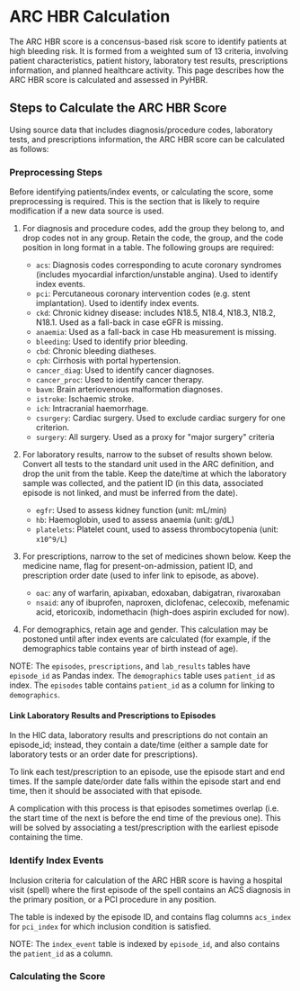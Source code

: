 # ARC HBR Calculation

The ARC HBR score is a concensus-based risk score to identify patients at high bleeding risk. It is formed from a weighted sum of 13 criteria, involving patient characteristics, patient history, laboratory test results, prescriptions information, and planned healthcare activity. This page describes how the ARC HBR score is calculated and assessed in PyHBR.

## Steps to Calculate the ARC HBR Score

Using source data that includes diagnosis/procedure codes, laboratory tests, and prescriptions information, the ARC HBR score can be calculated as follows:

### Preprocessing Steps

Before identifying patients/index events, or calculating the score, some preprocessing is required. This is the section that is likely to require modification if a new data source is used.

1. For diagnosis and procedure codes, add the group they belong to, and drop codes not in any group. Retain the code, the group, and the code position in long format in a table. The following groups are required:
    * `acs`: Diagnosis codes corresponding to acute coronary syndromes (includes myocardial infarction/unstable angina). Used to identify index events.
    * `pci`: Percutaneous coronary intervention codes (e.g. stent implantation). Used to identify index events.
    * `ckd`: Chronic kidney disease: includes N18.5, N18.4, N18.3, N18.2, N18.1. Used as a fall-back in case eGFR is missing.
    * `anaemia`: Used as a fall-back in case Hb measurement is missing.
    * `bleeding`: Used to identify prior bleeding.
    * `cbd`: Chronic bleeding diatheses.
    * `cph`: Cirrhosis with portal hypertension.
    * `cancer_diag`: Used to identify cancer diagnoses.
    * `cancer_proc`: Used to identify cancer therapy.
    * `bavm`: Brain arteriovenous malformation diagnoses.
    * `istroke`: Ischaemic stroke.
    * `ich`: Intracranial haemorrhage.
    * `csurgery`: Cardiac surgery. Used to exclude cardiac surgery for one criterion.
    * `surgery`: All surgery. Used as a proxy for "major surgery" criteria
2. For laboratory results, narrow to the subset of results shown below. Convert all tests to the standard unit used in the ARC definition, and drop the unit from the table. Keep the date/time at which the laboratory sample was collected, and the patient ID (in this data, associated episode is not linked, and must be inferred from the date).
    * `egfr`: Used to assess kidney function (unit: mL/min)
    * `hb`: Haemoglobin, used to assess anaemia (unit: g/dL)
    * `platelets`: Platelet count, used to assess thrombocytopenia (unit: `x10^9/L`)

3. For prescriptions, narrow to the set of medicines shown below. Keep the medicine name, flag for present-on-admission, patient ID, and prescription order date (used to infer link to episode, as above).
    * `oac`: any of warfarin, apixaban, edoxaban, dabigatran, rivaroxaban
    * `nsaid`: any of ibuprofen, naproxen, diclofenac, celecoxib, mefenamic acid, etoricoxib, indomethacin (high-does aspirin excluded for now).

4. For demographics, retain age and gender. This calculation may be postoned until after index events are calculated (for example, if the demographics table contains year of birth instead of age).

NOTE: The `episodes`, `prescriptions`, and `lab_results` tables have `episode_id` as Pandas index. The `demographics` table uses `patient_id` as index. The `episodes` table contains `patient_id` as a column for linking to `demographics`.

#### Link Laboratory Results and Prescriptions to Episodes

In the HIC data, laboratory results and prescriptions do not contain an episode_id; instead, they contain a date/time (either a sample date for laboratory tests or an order date for prescriptions).

To link each test/prescription to an episode, use the episode start and end times. If the sample date/order date falls within the episode start and end time, then it should be associated with that episode.

A complication with this process is that episodes sometimes overlap (i.e. the start time of the next is before the end time of the previous one). This will be solved by associating a test/prescription with the earliest episode containing the time.

### Identify Index Events

Inclusion criteria for calculation of the ARC HBR score is having a hospital visit (spell) where the first episode of the spell contains an ACS diagnosis in the primary position, or a PCI procedure in any position.

The table is indexed by the episode ID, and contains flag columns `acs_index` for `pci_index` for which inclusion condition is satisfied.

NOTE: The `index_event` table is indexed by `episode_id`, and also contains the `patient_id` as a column.

### Calculating the Score

